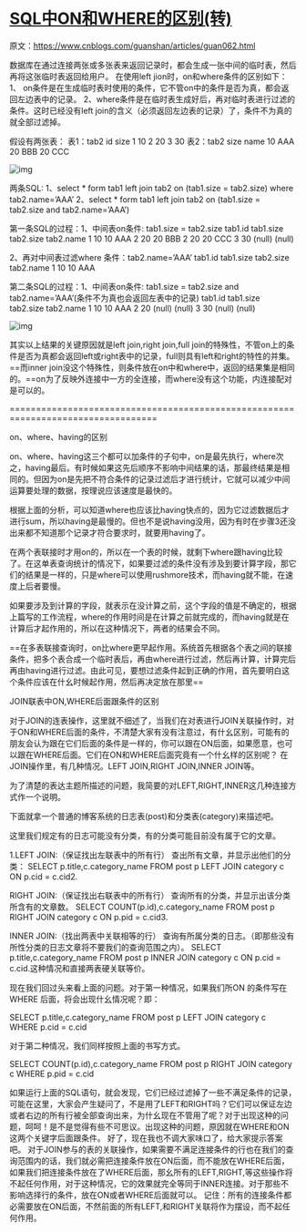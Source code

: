# [SQL中ON和WHERE的区别(转)](https://www.cnblogs.com/ajianbeyourself/p/9836954.html)

原文：https://www.cnblogs.com/guanshan/articles/guan062.html

数据库在通过连接两张或多张表来返回记录时，都会生成一张中间的临时表，然后再将这张临时表返回给用户。
在使用left jion时，on和where条件的区别如下：
1、 on条件是在生成临时表时使用的条件，它不管on中的条件是否为真，都会返回左边表中的记录。
2、where条件是在临时表生成好后，再对临时表进行过滤的条件。这时已经没有left join的含义（必须返回左边表的记录）了，条件不为真的就全部过滤掉。


假设有两张表：
表1：tab2
id size
1 10
2 20
3 30
表2：tab2 
size name
10 AAA
20 BBB
20 CCC

![img](http://hiphotos.baidu.com/mrhxy/pic/item/98cf32b46e50a38e37d3ca95.jpg)


两条SQL:
1、select * form tab1 left join tab2 on (tab1.size = tab2.size) where tab2.name=’AAA’
2、select * form tab1 left join tab2 on (tab1.size = tab2.size and tab2.name=’AAA’)

第一条SQL的过程：1、中间表on条件: tab1.size = tab2.size tab1.id tab1.size tab2.size tab2.name
1 10 10 AAA
2 20 20 BBB
2 20 20 CCC
3 30 (null) (null)


2、再对中间表过滤where 条件：tab2.name=’AAA’ tab1.id tab1.size tab2.size tab2.name
1 10 10 AAA


第二条SQL的过程：1、中间表on条件: tab1.size = tab2.size and tab2.name=’AAA’(条件不为真也会返回左表中的记录) tab1.id tab1.size tab2.size tab2.name
1 10 10 AAA
2 20 (null) (null)
3 30 (null) (null)

![img](http://hiphotos.baidu.com/mrhxy/pic/item/ed32ceee13a12b56fcfa3c95.jpg)

其实以上结果的关键原因就是left join,right join,full join的特殊性，不管on上的条件是否为真都会返回left或right表中的记录，full则具有left和right的特性的并集。 ==而inner join没这个特殊性，则条件放在on中和where中，返回的结果集是相同的。==on为了反映外连接中一方的全连接，而where没有这个功能，内连接配对是可以的。

==================================================================================

on、where、having的区别

on、where、having这三个都可以加条件的子句中，on是最先执行，where次之，having最后。有时候如果这先后顺序不影响中间结果的话，那最终结果是相同的。但因为on是先把不符合条件的记录过滤后才进行统计，它就可以减少中间运算要处理的数据，按理说应该速度是最快的。

  根据上面的分析，可以知道where也应该比having快点的，因为它过滤数据后才进行sum，所以having是最慢的。但也不是说having没用，因为有时在步骤3还没出来都不知道那个记录才符合要求时，就要用having了。

  在两个表联接时才用on的，所以在一个表的时候，就剩下where跟having比较了。在这单表查询统计的情况下，如果要过滤的条件没有涉及到要计算字段，那它们的结果是一样的，只是where可以使用rushmore技术，而having就不能，在速度上后者要慢。

  如果要涉及到计算的字段，就表示在没计算之前，这个字段的值是不确定的，根据上篇写的工作流程，where的作用时间是在计算之前就完成的，而having就是在计算后才起作用的，所以在这种情况下，两者的结果会不同。

  ==在多表联接查询时，on比where更早起作用。系统首先根据各个表之间的联接条件，把多个表合成一个临时表后，再由where进行过滤，然后再计算，计算完后再由having进行过滤。由此可见，要想过滤条件起到正确的作用，首先要明白这个条件应该在什幺时候起作用，然后再决定放在那里==



JOIN联表中ON,WHERE后面跟条件的区别

对于JOIN的连表操作，这里就不细述了，当我们在对表进行JOIN关联操作时，对于ON和WHERE后面的条件，不清楚大家有没有注意过，有什幺区别，可能有的朋友会认为跟在它们后面的条件是一样的，你可以跟在ON后面，如果愿意，也可以跟在WHERE后面。它们在ON和WHERE后面究竟有一个什幺样的区别呢？
在JOIN操作里，有几种情况。LEFT JOIN,RIGHT JOIN,INNER JOIN等。

为了清楚的表达主题所描述的问题，我简要的对LEFT,RIGHT,INNER这几种连接方式作一个说明。

下面就拿一个普通的博客系统的日志表(post)和分类表(category)来描述吧。

这里我们规定有的日志可能没有分类，有的分类可能目前没有属于它的文章。

1.LEFT JOIN:（保证找出左联表中的所有行）
查出所有文章，并显示出他们的分类：
SELECT p.title,c.category_name 
FROM post p 
LEFT JOIN category c ON p.cid = c.cid2.

RIGHT JOIN:（保证找出右联表中的所有行）
查询所有的分类，并显示出该分类所含有的文章数。
SELECT COUNT(p.id),c.category_name 
FROM post p 
RIGHT JOIN category c ON p.pid = c.cid3.  

INNER JOIN:（找出两表中关联相等的行）
查询有所属分类的日志。（即那些没有所性分类的日志文章将不要我们的查询范围之内）。
SELECT p.title,c.category_name 
FROM post p 
INNER JOIN category c ON p.cid = c.cid.这种情况和直接两表硬关联等价。

现在我们回过头来看上面的问题。对于第一种情况，如果我们所ON 的条件写在WHERE 后面，将会出现什幺情况呢？即：

SELECT p.title,c.category_name 
FROM post p 
LEFT JOIN category c 
WHERE p.cid = c.cid

对于第二种情况，我们同样按照上面的书写方式。

SELECT COUNT(p.id),c.category_name 
FROM post p 
RIGHT JOIN category c 
WHERE p.pid = c.cid

如果运行上面的SQL语句，就会发现，它们已经过滤掉了一些不满足条件的记录，可能在这里，大家会产生疑问了，不是用了LEFT和RIGHT吗？它们可以保证左边或者右边的所有行被全部查询出来，为什幺现在不管用了呢？对于出现这种的问题，呵呵！是不是觉得有些不可思议。出现这种的问题，原因就在WHERE和ON这两个关键字后面跟条件。
好了，现在我也不调大家味口了，给大家提示答案吧。
对于JOIN参与的表的关联操作，如果需要不满足连接条件的行也在我们的查询范围内的话，我们就必需把连接条件放在ON后面，而不能放在WHERE后面，如果我们把连接条件放在了WHERE后面，那幺所有的LEFT,RIGHT,等这些操作将不起任何作用，对于这种情况，它的效果就完全等同于INNER连接。对于那些不影响选择行的条件，放在ON或者WHERE后面就可以。
记住：所有的连接条件都必需要放在ON后面，不然前面的所有LEFT,和RIGHT关联将作为摆设，而不起任何作用。